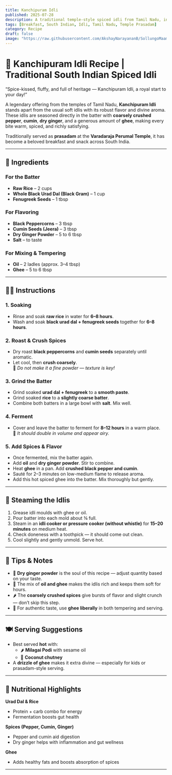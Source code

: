 ```yaml
---
title: Kanchipuram Idli  
published: 2025-07-28  
description: A traditional temple-style spiced idli from Tamil Nadu, infused with black pepper, cumin, dry ginger, and ghee. Soft, aromatic, and full of heritage!  
tags: [Breakfast, South Indian, Idli, Tamil Nadu, Temple Prasadam]  
category: Recipe  
draft: false  
image: "https://raw.githubusercontent.com/AkshayNarayananB/SollungoMaami/master/images/kanchipuram idli.png"  
---
```


# 🥣 Kanchipuram Idli Recipe | Traditional South Indian Spiced Idli

“Spice-kissed, fluffy, and full of heritage — Kanchipuram Idli, a royal start to your day!”

A legendary offering from the temples of Tamil Nadu, **Kanchipuram Idli** stands apart from the usual soft idlis with its robust flavor and divine aroma. These idlis are seasoned directly in the batter with **coarsely crushed pepper**, **cumin**, **dry ginger**, and a generous amount of **ghee**, making every bite warm, spiced, and richly satisfying.

Traditionally served as **prasadam** at the **Varadaraja Perumal Temple**, it has become a beloved breakfast and snack across South India.

---

## 🛒 Ingredients

### For the Batter

- **Raw Rice** – 2 cups  
- **Whole Black Urad Dal (Black Gram)** – 1 cup  
- **Fenugreek Seeds** – 1 tbsp  

### For Flavoring

- **Black Peppercorns** – 3 tbsp  
- **Cumin Seeds (Jeera)** – 3 tbsp  
- **Dry Ginger Powder** – 5 to 6 tbsp  
- **Salt** – to taste  

### For Mixing & Tempering

- **Oil** – 2 ladles (approx. 3–4 tbsp)  
- **Ghee** – 5 to 6 tbsp  

---

## 👩‍🍳 Instructions

### 1. Soaking  
- Rinse and soak **raw rice** in water for **6–8 hours**.  
- Wash and soak **black urad dal + fenugreek seeds** together for **6–8 hours**.

### 2. Roast & Crush Spices  
- Dry roast **black peppercorns** and **cumin seeds** separately until aromatic.  
- Let cool, then **crush coarsely**.  
  🔸 *Do not make it a fine powder — texture is key!*

### 3. Grind the Batter  
- Grind soaked **urad dal + fenugreek** to a **smooth paste**.  
- Grind soaked **rice** to a **slightly coarse batter**.  
- Combine both batters in a large bowl with **salt**. Mix well.

### 4. Ferment  
- Cover and leave the batter to ferment for **8–12 hours** in a warm place.  
  🔸 *It should double in volume and appear airy.*

### 5. Add Spices & Flavor  
- Once fermented, mix the batter again.  
- Add **oil** and **dry ginger powder**. Stir to combine.  
- Heat **ghee** in a pan. Add **crushed black pepper and cumin**.  
- Sauté for 2–3 minutes on low-medium flame to release aroma.  
- Add this hot spiced ghee into the batter. Mix thoroughly but gently.

---

## 🧁 Steaming the Idlis

1. Grease idli moulds with ghee or oil.  
2. Pour batter into each mold about ¾ full.  
3. Steam in an **idli cooker or pressure cooker (without whistle)** for **15–20 minutes** on medium heat.  
4. Check doneness with a toothpick — it should come out clean.  
5. Cool slightly and gently unmold. Serve hot.

---

## 🌟 Tips & Notes

- 🧄 **Dry ginger powder** is the soul of this recipe — adjust quantity based on your taste.  
- 🧈 The mix of **oil and ghee** makes the idlis rich and keeps them soft for hours.  
- 🌶️ The **coarsely crushed spices** give bursts of flavor and slight crunch — don’t skip this step.  
- 🍶 For authentic taste, use **ghee liberally** in both tempering and serving.

---

## 🍽️ Serving Suggestions

- Best served **hot** with:
  - 🌶️ **Milagai Podi** with sesame oil  
  - 🥥 **Coconut chutney**  
- A **drizzle of ghee** makes it extra divine — especially for kids or prasadam-style serving.

---

## 🥦 Nutritional Highlights

**Urad Dal & Rice**  
- Protein + carb combo for energy  
- Fermentation boosts gut health

**Spices (Pepper, Cumin, Ginger)**  
- Pepper and cumin aid digestion  
- Dry ginger helps with inflammation and gut wellness

**Ghee**  
- Adds healthy fats and boosts absorption of spices

---
